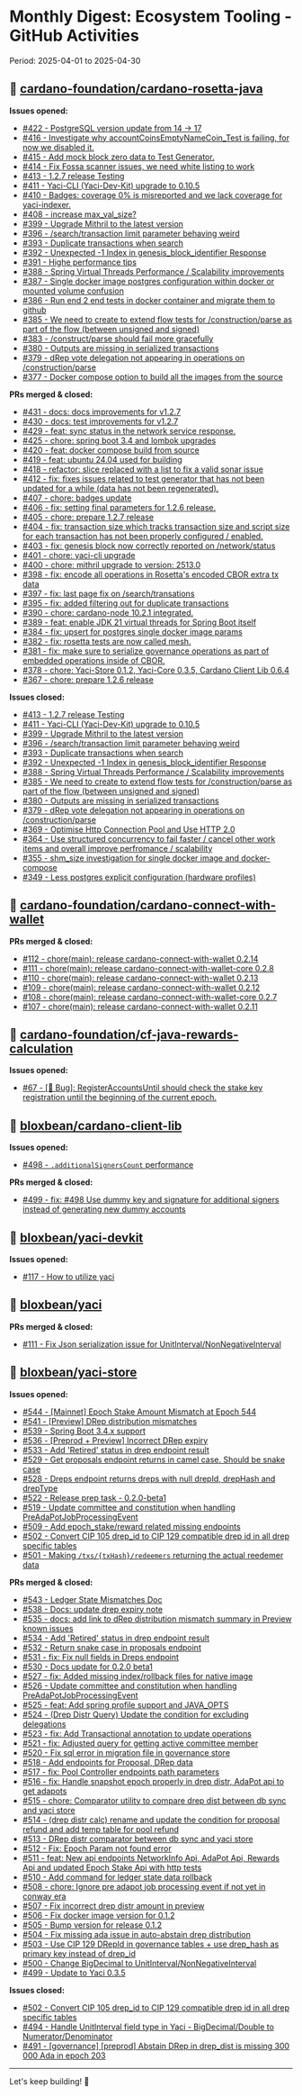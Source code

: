# Monthly Digest: Ecosystem Tooling - GitHub Activities

Period: 2025-04-01 to 2025-04-30


## 🔹 [cardano-foundation/cardano-rosetta-java](https://github.com/cardano-foundation/cardano-rosetta-java)

**Issues opened:**
- [#422 - PostgreSQL version update from 14 -> 17](https://github.com/cardano-foundation/cardano-rosetta-java/issues/422)
- [#416 - Investigate why accountCoinsEmptyNameCoin_Test is failing, for now we disabled it.](https://github.com/cardano-foundation/cardano-rosetta-java/issues/416)
- [#415 - Add mock block zero data to Test Generator.](https://github.com/cardano-foundation/cardano-rosetta-java/issues/415)
- [#414 - Fix Fossa scanner issues, we need white listing to work](https://github.com/cardano-foundation/cardano-rosetta-java/issues/414)
- [#413 - 1.2.7 release Testing](https://github.com/cardano-foundation/cardano-rosetta-java/issues/413)
- [#411 - Yaci-CLI (Yaci-Dev-Kit) upgrade to 0.10.5](https://github.com/cardano-foundation/cardano-rosetta-java/issues/411)
- [#410 - Badges: coverage 0% is misreported and we lack coverage for yaci-indexer.](https://github.com/cardano-foundation/cardano-rosetta-java/issues/410)
- [#408 - increase max_val_size?](https://github.com/cardano-foundation/cardano-rosetta-java/issues/408)
- [#399 - Upgrade Mithril to the latest version](https://github.com/cardano-foundation/cardano-rosetta-java/issues/399)
- [#396 - /search/transaction limit parameter behaving weird](https://github.com/cardano-foundation/cardano-rosetta-java/issues/396)
- [#393 - Duplicate transactions when search](https://github.com/cardano-foundation/cardano-rosetta-java/issues/393)
- [#392 - Unexpected -1 Index in genesis_block_identifier Response](https://github.com/cardano-foundation/cardano-rosetta-java/issues/392)
- [#391 - Highe performance tips](https://github.com/cardano-foundation/cardano-rosetta-java/issues/391)
- [#388 - Spring Virtual Threads Performance / Scalability improvements](https://github.com/cardano-foundation/cardano-rosetta-java/issues/388)
- [#387 - Single docker image postgres configuration within docker or mounted volume confusion](https://github.com/cardano-foundation/cardano-rosetta-java/issues/387)
- [#386 - Run end 2 end tests in docker container and migrate them to github](https://github.com/cardano-foundation/cardano-rosetta-java/issues/386)
- [#385 - We need to create to extend flow tests for /construction/parse as part of the flow (between unsigned and signed)](https://github.com/cardano-foundation/cardano-rosetta-java/issues/385)
- [#383 - /construct/parse should fail more gracefully](https://github.com/cardano-foundation/cardano-rosetta-java/issues/383)
- [#380 - Outputs are missing in serialized transactions](https://github.com/cardano-foundation/cardano-rosetta-java/issues/380)
- [#379 - dRep vote delegation not appearing in operations on /construction/parse](https://github.com/cardano-foundation/cardano-rosetta-java/issues/379)
- [#377 - Docker compose option to build all the images from the source](https://github.com/cardano-foundation/cardano-rosetta-java/issues/377)

**PRs merged & closed:**
- [#431 - docs: docs improvements for v1.2.7](https://github.com/cardano-foundation/cardano-rosetta-java/pull/431)
- [#430 - docs: test improvements for v1.2.7](https://github.com/cardano-foundation/cardano-rosetta-java/pull/430)
- [#429 - feat: sync status in the network service response.](https://github.com/cardano-foundation/cardano-rosetta-java/pull/429)
- [#425 - chore: spring boot 3.4 and lombok upgrades](https://github.com/cardano-foundation/cardano-rosetta-java/pull/425)
- [#420 - feat: docker compose build from source](https://github.com/cardano-foundation/cardano-rosetta-java/pull/420)
- [#419 - feat: ubuntu 24.04 used for building](https://github.com/cardano-foundation/cardano-rosetta-java/pull/419)
- [#418 - refactor: slice replaced with a list to fix a valid sonar issue](https://github.com/cardano-foundation/cardano-rosetta-java/pull/418)
- [#412 - fix: fixes issues related to test generator that has not been updated for a while (data has not been regenerated).](https://github.com/cardano-foundation/cardano-rosetta-java/pull/412)
- [#407 - chore: badges update](https://github.com/cardano-foundation/cardano-rosetta-java/pull/407)
- [#406 - fix: setting final parameters for 1.2.6 release.](https://github.com/cardano-foundation/cardano-rosetta-java/pull/406)
- [#405 - chore: prepare 1.2.7 release](https://github.com/cardano-foundation/cardano-rosetta-java/pull/405)
- [#404 - fix: transaction size which tracks transaction size and script size for each transaction has not been properly configured / enabled.](https://github.com/cardano-foundation/cardano-rosetta-java/pull/404)
- [#403 - fix: genesis block now correctly reported on /network/status](https://github.com/cardano-foundation/cardano-rosetta-java/pull/403)
- [#401 - chore: yaci-cli upgrade](https://github.com/cardano-foundation/cardano-rosetta-java/pull/401)
- [#400 - chore: mithril upgrade to version: 2513.0](https://github.com/cardano-foundation/cardano-rosetta-java/pull/400)
- [#398 - fix: encode all operations in Rosetta's encoded CBOR extra tx data](https://github.com/cardano-foundation/cardano-rosetta-java/pull/398)
- [#397 - fix: last page fix on /search/transations](https://github.com/cardano-foundation/cardano-rosetta-java/pull/397)
- [#395 - fix: added filtering out for duplicate transactions](https://github.com/cardano-foundation/cardano-rosetta-java/pull/395)
- [#390 - chore: cardano-node 10.2.1 integrated.](https://github.com/cardano-foundation/cardano-rosetta-java/pull/390)
- [#389 - feat: enable JDK 21 virtual threads for Spring Boot itself](https://github.com/cardano-foundation/cardano-rosetta-java/pull/389)
- [#384 - fix: upsert for postgres single docker image params](https://github.com/cardano-foundation/cardano-rosetta-java/pull/384)
- [#382 - fix: rosetta tests are now called mesh.](https://github.com/cardano-foundation/cardano-rosetta-java/pull/382)
- [#381 - fix: make sure to serialize governance operations as part of embedded operations inside of CBOR.](https://github.com/cardano-foundation/cardano-rosetta-java/pull/381)
- [#378 - chore: Yaci-Store 0.1.2, Yaci-Core 0.3.5, Cardano Client Lib 0.6.4](https://github.com/cardano-foundation/cardano-rosetta-java/pull/378)
- [#367 - chore: prepare 1.2.6 release](https://github.com/cardano-foundation/cardano-rosetta-java/pull/367)

**Issues closed:**
- [#413 - 1.2.7 release Testing](https://github.com/cardano-foundation/cardano-rosetta-java/issues/413)
- [#411 - Yaci-CLI (Yaci-Dev-Kit) upgrade to 0.10.5](https://github.com/cardano-foundation/cardano-rosetta-java/issues/411)
- [#399 - Upgrade Mithril to the latest version](https://github.com/cardano-foundation/cardano-rosetta-java/issues/399)
- [#396 - /search/transaction limit parameter behaving weird](https://github.com/cardano-foundation/cardano-rosetta-java/issues/396)
- [#393 - Duplicate transactions when search](https://github.com/cardano-foundation/cardano-rosetta-java/issues/393)
- [#392 - Unexpected -1 Index in genesis_block_identifier Response](https://github.com/cardano-foundation/cardano-rosetta-java/issues/392)
- [#388 - Spring Virtual Threads Performance / Scalability improvements](https://github.com/cardano-foundation/cardano-rosetta-java/issues/388)
- [#385 - We need to create to extend flow tests for /construction/parse as part of the flow (between unsigned and signed)](https://github.com/cardano-foundation/cardano-rosetta-java/issues/385)
- [#380 - Outputs are missing in serialized transactions](https://github.com/cardano-foundation/cardano-rosetta-java/issues/380)
- [#379 - dRep vote delegation not appearing in operations on /construction/parse](https://github.com/cardano-foundation/cardano-rosetta-java/issues/379)
- [#369 - Optimise Http Connection Pool and Use HTTP 2.0](https://github.com/cardano-foundation/cardano-rosetta-java/issues/369)
- [#364 - Use structured concurrency to fail faster / cancel other work items and overall improve perfromance / scalability](https://github.com/cardano-foundation/cardano-rosetta-java/issues/364)
- [#355 - shm_size investigation for single docker image and docker-compose](https://github.com/cardano-foundation/cardano-rosetta-java/issues/355)
- [#349 - Less postgres explicit configuration (hardware profiles)](https://github.com/cardano-foundation/cardano-rosetta-java/issues/349)

## 🔹 [cardano-foundation/cardano-connect-with-wallet](https://github.com/cardano-foundation/cardano-connect-with-wallet)

**PRs merged & closed:**
- [#112 - chore(main): release cardano-connect-with-wallet 0.2.14](https://github.com/cardano-foundation/cardano-connect-with-wallet/pull/112)
- [#111 - chore(main): release cardano-connect-with-wallet-core 0.2.8](https://github.com/cardano-foundation/cardano-connect-with-wallet/pull/111)
- [#110 - chore(main): release cardano-connect-with-wallet 0.2.13](https://github.com/cardano-foundation/cardano-connect-with-wallet/pull/110)
- [#109 - chore(main): release cardano-connect-with-wallet 0.2.12](https://github.com/cardano-foundation/cardano-connect-with-wallet/pull/109)
- [#108 - chore(main): release cardano-connect-with-wallet-core 0.2.7](https://github.com/cardano-foundation/cardano-connect-with-wallet/pull/108)
- [#107 - chore(main): release cardano-connect-with-wallet 0.2.11](https://github.com/cardano-foundation/cardano-connect-with-wallet/pull/107)

## 🔹 [cardano-foundation/cf-java-rewards-calculation](https://github.com/cardano-foundation/cf-java-rewards-calculation)

**Issues opened:**
- [#67 - [🐞 Bug]: RegisterAccountsUntil should check the stake key registration until the beginning of the current epoch.](https://github.com/cardano-foundation/cf-java-rewards-calculation/issues/67)

## 🔹 [bloxbean/cardano-client-lib](https://github.com/bloxbean/cardano-client-lib)

**Issues opened:**
- [#498 - `.additionalSignersCount` performance](https://github.com/bloxbean/cardano-client-lib/issues/498)

**PRs merged & closed:**
- [#499 - fix: #498 Use dummy key and signature for additional signers instead of generating new dummy accounts](https://github.com/bloxbean/cardano-client-lib/pull/499)

## 🔹 [bloxbean/yaci-devkit](https://github.com/bloxbean/yaci-devkit)

**Issues opened:**
- [#117 - How to utilize yaci](https://github.com/bloxbean/yaci-devkit/issues/117)

## 🔹 [bloxbean/yaci](https://github.com/bloxbean/yaci)

**PRs merged & closed:**
- [#111 - Fix Json serialization issue for UnitInterval/NonNegativeInterval](https://github.com/bloxbean/yaci/pull/111)

## 🔹 [bloxbean/yaci-store](https://github.com/bloxbean/yaci-store)

**Issues opened:**
- [#544 - [Mainnet] Epoch Stake Amount Mismatch at Epoch 544](https://github.com/bloxbean/yaci-store/issues/544)
- [#541 - [Preview] DRep distribution mismatches](https://github.com/bloxbean/yaci-store/issues/541)
- [#539 - Spring Boot 3.4.x support](https://github.com/bloxbean/yaci-store/issues/539)
- [#536 - [Preprod + Preview] Incorrect DRep expiry](https://github.com/bloxbean/yaci-store/issues/536)
- [#533 - Add 'Retired' status in drep endpoint result](https://github.com/bloxbean/yaci-store/issues/533)
- [#529 - Get proposals endpoint returns in camel case. Should be snake case](https://github.com/bloxbean/yaci-store/issues/529)
- [#528 - Dreps endpoint returns dreps with null drepId, drepHash and drepType](https://github.com/bloxbean/yaci-store/issues/528)
- [#522 - Release prep task - 0.2.0-beta1](https://github.com/bloxbean/yaci-store/issues/522)
- [#519 - Update committee and constitution when handling PreAdaPotJobProcessingEvent](https://github.com/bloxbean/yaci-store/issues/519)
- [#509 - Add epoch_stake/reward related missing endpoints](https://github.com/bloxbean/yaci-store/issues/509)
- [#502 - Convert CIP 105 drep_id to CIP 129 compatible drep id in all drep specific tables](https://github.com/bloxbean/yaci-store/issues/502)
- [#501 - Making `/txs/{txHash}/redeemers` returning the actual reedemer data](https://github.com/bloxbean/yaci-store/issues/501)

**PRs merged & closed:**
- [#543 - Ledger State Mismatches Doc](https://github.com/bloxbean/yaci-store/pull/543)
- [#538 - Docs: update drep expiry note](https://github.com/bloxbean/yaci-store/pull/538)
- [#535 - docs: add link to dRep distribution mismatch summary in Preview known issues](https://github.com/bloxbean/yaci-store/pull/535)
- [#534 -  Add 'Retired' status in drep endpoint result](https://github.com/bloxbean/yaci-store/pull/534)
- [#532 - Return snake case in proposals endpoint](https://github.com/bloxbean/yaci-store/pull/532)
- [#531 - fix: Fix null fields in Dreps endpoint](https://github.com/bloxbean/yaci-store/pull/531)
- [#530 - Docs update for 0.2.0 beta1](https://github.com/bloxbean/yaci-store/pull/530)
- [#527 - fix: Added missing index/rollback files for native image](https://github.com/bloxbean/yaci-store/pull/527)
- [#526 - Update committee and constitution when handling PreAdaPotJobProcessingEvent](https://github.com/bloxbean/yaci-store/pull/526)
- [#525 - feat: Add spring profile support and JAVA_OPTS](https://github.com/bloxbean/yaci-store/pull/525)
- [#524 - (Drep Distr Query) Update the condition for excluding delegations](https://github.com/bloxbean/yaci-store/pull/524)
- [#523 - fix: Add Transactional annotation to update operations](https://github.com/bloxbean/yaci-store/pull/523)
- [#521 - fix: Adjusted query for getting active committee member](https://github.com/bloxbean/yaci-store/pull/521)
- [#520 - Fix sql error in migration file in governance store](https://github.com/bloxbean/yaci-store/pull/520)
- [#518 - Add endpoints for Proposal, DRep data](https://github.com/bloxbean/yaci-store/pull/518)
- [#517 - fix: Pool Controller endpoints path parameters](https://github.com/bloxbean/yaci-store/pull/517)
- [#516 - fix: Handle snapshot epoch properly in drep distr, AdaPot api to get adapots](https://github.com/bloxbean/yaci-store/pull/516)
- [#515 - chore: Comparator utility to compare drep dist between db sync and yaci store](https://github.com/bloxbean/yaci-store/pull/515)
- [#514 - (drep distr calc) rename and update the condition for proposal refund and add temp table for pool refund](https://github.com/bloxbean/yaci-store/pull/514)
- [#513 - DRep distr comparator between db sync and yaci store](https://github.com/bloxbean/yaci-store/pull/513)
- [#512 - Fix: Epoch Param not found error](https://github.com/bloxbean/yaci-store/pull/512)
- [#511 - feat: New api endpoints NetworkInfo Api, AdaPot Api, Rewards Api and updated Epoch Stake Api with http tests](https://github.com/bloxbean/yaci-store/pull/511)
- [#510 - Add command for ledger state data rollback](https://github.com/bloxbean/yaci-store/pull/510)
- [#508 - chore: Ignore pre adapot job processing event if not yet in conway era](https://github.com/bloxbean/yaci-store/pull/508)
- [#507 - Fix incorrect drep distr amount in preview](https://github.com/bloxbean/yaci-store/pull/507)
- [#506 - Fix docker image version for 0.1.2](https://github.com/bloxbean/yaci-store/pull/506)
- [#505 - Bump version for release 0.1.2](https://github.com/bloxbean/yaci-store/pull/505)
- [#504 - Fix missing ada issue in auto-abstain drep distribution](https://github.com/bloxbean/yaci-store/pull/504)
- [#503 - Use CIP 129 DRepId in governance tables + use drep_hash as primary key instead of drep_id](https://github.com/bloxbean/yaci-store/pull/503)
- [#500 - Change BigDecimal to UnitInterval/NonNegativeInterval](https://github.com/bloxbean/yaci-store/pull/500)
- [#499 - Update to Yaci 0.3.5](https://github.com/bloxbean/yaci-store/pull/499)

**Issues closed:**
- [#502 - Convert CIP 105 drep_id to CIP 129 compatible drep id in all drep specific tables](https://github.com/bloxbean/yaci-store/issues/502)
- [#494 - Handle UnitInterval field type in Yaci - BigDecimal/Double to Numerator/Denominator](https://github.com/bloxbean/yaci-store/issues/494)
- [#491 - [governance] [preprod] Abstain DRep in drep_dist is missing 300 000 Ada in epoch 203](https://github.com/bloxbean/yaci-store/issues/491)


---

Let's keep building! 🚀
